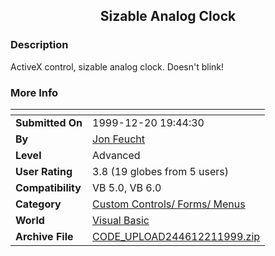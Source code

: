 ﻿<div align="center">

## Sizable Analog Clock


</div>

### Description

ActiveX control, sizable analog clock. Doesn't blink!
 
### More Info
 


<span>             |<span>
---                |---
**Submitted On**   |1999-12-20 19:44:30
**By**             |[Jon Feucht](https://github.com/Planet-Source-Code/PSCIndex/blob/master/ByAuthor/jon-feucht.md)
**Level**          |Advanced
**User Rating**    |3.8 (19 globes from 5 users)
**Compatibility**  |VB 5\.0, VB 6\.0
**Category**       |[Custom Controls/ Forms/  Menus](https://github.com/Planet-Source-Code/PSCIndex/blob/master/ByCategory/custom-controls-forms-menus__1-4.md)
**World**          |[Visual Basic](https://github.com/Planet-Source-Code/PSCIndex/blob/master/ByWorld/visual-basic.md)
**Archive File**   |[CODE\_UPLOAD244612211999\.zip](https://github.com/Planet-Source-Code/jon-feucht-sizable-analog-clock__1-5046/archive/master.zip)








